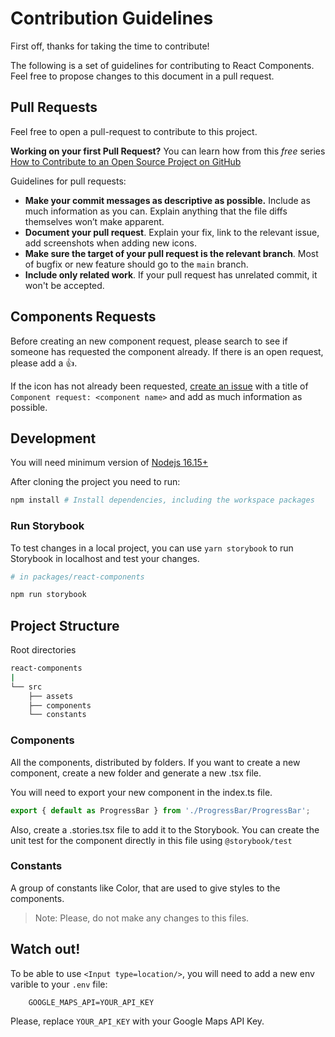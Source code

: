 
# Contribution Guidelines

First off, thanks for taking the time to contribute!

The following is a set of guidelines for contributing to React Components. Feel free to propose changes to this document in a pull request.

## Pull Requests

Feel free to open a pull-request to contribute to this project.

**Working on your first Pull Request?** You can learn how from this *free* series
[How to Contribute to an Open Source Project on GitHub](https://app.egghead.io/playlists/how-to-contribute-to-an-open-source-project-on-github)

Guidelines for pull requests:

- __Make your commit messages as descriptive as possible.__ Include as much information as you can. Explain anything that the file diffs themselves won’t make apparent.
- __Document your pull request__. Explain your fix, link to the relevant issue, add screenshots when adding new icons.
- __Make sure the target of your pull request is the relevant branch__. Most of bugfix or new feature should go to the `main` branch.
- __Include only related work__. If your pull request has unrelated commit, it won't be accepted.


## Components Requests

Before creating an new component request, please search to see if someone has requested the component already. If there is an open request, please add a 👍.

If the icon has not already been requested, [create an issue](https://github.com/Adopta-Un-Abuelo/react-components/issues/new?title=Icon%20Request:) with a title of `Component request: <component name>` and add as much information as possible.

## Development

You will need minimum version of [Nodejs 16.15+](https://nodejs.org)

After cloning the project you need to run:

```sh
npm install # Install dependencies, including the workspace packages
```

### Run Storybook

To test changes in a local project, you can use `yarn storybook` to run Storybook in localhost and test your changes.

```sh
# in packages/react-components

npm run storybook
```

## Project Structure

Root directories

```sh
react-components
|
└── src
    ├── assets
    ├── components
    └── constants
```

### Components

All the components, distributed by folders. If you want to create a new component, create a new folder and generate a new .tsx file.

You will need to export your new component in the index.ts file.

```jsx
export { default as ProgressBar } from './ProgressBar/ProgressBar';
```

Also, create a .stories.tsx file to add it to the Storybook. You can create the unit test for the component directly in this file using `@storybook/test`


### Constants

A group of constants like Color, that are used to give styles to the components.
> Note: Please, do not make any changes to this files.


## Watch out! 
To be able to use `<Input type=location/>`, you will need to add a new env varible to your `.env` file:

```
    GOOGLE_MAPS_API=YOUR_API_KEY
```
Please, replace ``YOUR_API_KEY`` with your Google Maps API Key.